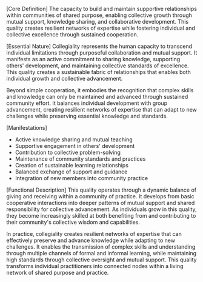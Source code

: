 [Core Definition]
The capacity to build and maintain supportive relationships within communities of shared purpose, enabling collective growth through mutual support, knowledge sharing, and collaborative development. This quality creates resilient networks of expertise while fostering individual and collective excellence through sustained cooperation.

[Essential Nature]
Collegiality represents the human capacity to transcend individual limitations through purposeful collaboration and mutual support. It manifests as an active commitment to sharing knowledge, supporting others' development, and maintaining collective standards of excellence. This quality creates a sustainable fabric of relationships that enables both individual growth and collective advancement.

Beyond simple cooperation, it embodies the recognition that complex skills and knowledge can only be maintained and advanced through sustained community effort. It balances individual development with group advancement, creating resilient networks of expertise that can adapt to new challenges while preserving essential knowledge and standards.

[Manifestations]
- Active knowledge sharing and mutual teaching
- Supportive engagement in others' development
- Contribution to collective problem-solving
- Maintenance of community standards and practices
- Creation of sustainable learning relationships
- Balanced exchange of support and guidance
- Integration of new members into community practice

[Functional Description]
This quality operates through a dynamic balance of giving and receiving within a community of practice. It develops from basic cooperative interactions into deeper patterns of mutual support and shared responsibility for collective advancement. As individuals grow in this quality, they become increasingly skilled at both benefiting from and contributing to their community's collective wisdom and capabilities.

In practice, collegiality creates resilient networks of expertise that can effectively preserve and advance knowledge while adapting to new challenges. It enables the transmission of complex skills and understanding through multiple channels of formal and informal learning, while maintaining high standards through collective oversight and mutual support. This quality transforms individual practitioners into connected nodes within a living network of shared purpose and practice.